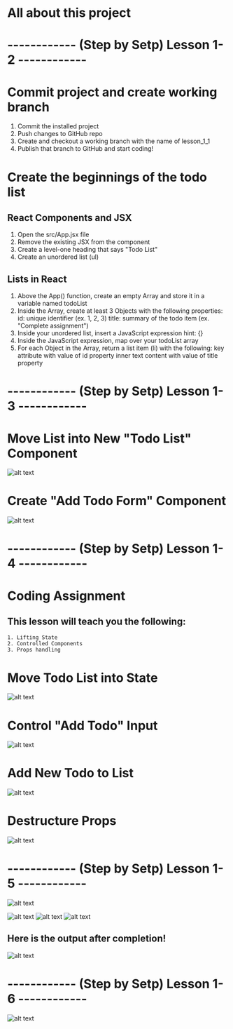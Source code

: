 # All about this project 

#  ------------ (Step by Setp) Lesson 1-2 ------------

# Commit project and create working branch
  1. Commit the installed project
  2. Push changes to GitHub repo
  3. Create and checkout a working branch with the name of lesson_1_1
  4. Publish that branch to GitHub and start coding!

# Create the beginnings of the todo list

## React Components and JSX
  1. Open the src/App.jsx file
  2. Remove the existing JSX from the component
  3. Create a level-one heading that says "Todo List"
  4. Create an unordered list (ul)

## Lists in React
  1. Above the App() function, create an empty Array and store it in a variable named todoList
  2. Inside the Array, create at least 3 Objects with the following properties:
      id: unique identifier (ex. 1, 2, 3)
      title: summary of the todo item (ex. "Complete assignment")
  3. Inside your unordered list, insert a JavaScript expression
      hint: {}
  4. Inside the JavaScript expression, map over your todoList array
  5. For each Object in the Array, return a list item (li) with the following:
      key attribute with value of id property
      inner text content with value of title property

#  ------------ (Step by Setp) Lesson 1-3 ------------

# Move List into New "Todo List" Component
![alt text](image.png)

# Create "Add Todo Form" Component

![alt text](image-1.png)

#  ------------ (Step by Setp) Lesson 1-4 ------------
#     Coding Assignment
##  This lesson will teach you the following:

    1. Lifting State
    2. Controlled Components
    3. Props handling

# Move Todo List into State
![alt text](image-2.png)

# Control "Add Todo" Input
![alt text](image-3.png)

# Add New Todo to List
![alt text](image-4.png)

# Destructure Props
![alt text](image-5.png)

#  ------------ (Step by Setp) Lesson 1-5 ------------
![alt text](image-6.png)

![alt text](image-7.png)
![alt text](image-8.png)
![alt text](image-9.png)

## Here is the output after completion!
![alt text](outputlesson1-5.png)

#  ------------ (Step by Setp) Lesson 1-6 ------------

![alt text](image-10.png)
